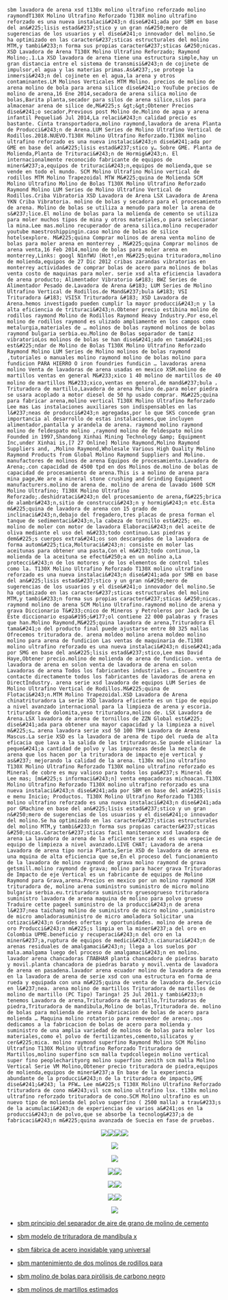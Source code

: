 
```
sbm lavadora de arena xsd t130x molino ultrafino reforzado molino raymondT130X Molino Ultrafino Reforzado T130X molino ultrafino reforzado es una nueva instalaci&#243;n dise&#241;ada por SBM en base del an&#225;lisis estad&#237;stico y un gran n&#250;mero de sugerencias de los usuarios y el dise&#241;o innovador del molino.Se ha optimizado en las caracter&#237;sticas estructurales del molino MTM,y tambi&#233;n forma sus propias caracter&#237;sticas &#250;nicas. XSD Lavadora de Arena T130X Molino Ultrafino Reforzado; Raymond Molino;.1.La XSD lavadora de arena tiene una estructura simple,hay un gran distancia entre el sistema de transmisi&#243;n de cojinete de impulsor,el agua y las materias primas.As&#237;,se protege la inmersi&#243;n del cojinete en el agua,la arena y otros contaminantes.LM Molinos Verticales MTM Molino. precios de molino de arena molino de bola para arena silice dise&#241;o YouTube precios de molino de arena,16 Ene 2014,secadora de arena silica molino de bolas,Barita planta,secador para silos de arena silice,silos para almacenar arena de silice de,M&#225;s &gt;&gt;Obtener Precios dise&#241;o secador,Previous post Molino de.Molino de agua y arena infantil Pequelia6 Jul 2014,La relaci&#243;n calidad precio es bastante. Cinta transportadora,molino raymond,lavadora de arena Planta de Producci&#243;n de Arena.LUM Series de Molino Ultrafino Vertical de Rodillos.2018.NUEVO.T130X Molino Ultrafino Reforzado.T130X molino ultrafino reforzado es una nueva instalaci&#243;n dise&#241;ada por GME en base del an&#225;lisis estad&#237;stico y… Sobre GME. Planta de Molienda,Planta de Trituraci&#243;n de Hormig&#243;n. El internacionalmente reconocido fabricante de equipos de miner&#237;a,equipos de trituraci&#243;n,equipos de molienda,que se vende en todo el mundo. SCM Molino Ultrafino Molino vertical de rodillos MTM Molino Trapezoidal MTW M&#225;quina de Molienda SCM Molino Ultrafino Molino de Bolas T130X Molino Ultrafino Reforzado Raymond Molino LUM Series de Molino Ultrafino Vertical de Rodillos.Criba Vibratoria XSD Lavadora de Arena LSX Lavadora de Arena YKN Criba Vibratoria. molino de bolas y secadora para el procesamiento de arena. Molino de bolas se utiliza a menudo para moler la arena de s&#237;lice.El molino de bolas para la molienda de cemento se utiliza para moler muchos tipos de mina y otros materiales,o para seleccionar la mina.Lee mas.molino recuperador de arena silica.molino recuperador youtube maestroshippingin.caso molino de bolas de silice hotelsexplore. M&#225;quina Comprar molinos de arena venta molino de bolas para moler arena en monterrey , M&#225;quina Comprar molinos de arena venta,16 Feb 2014,molino de bolas para moler arena en monterrey,Links: googl N1nfWU (Hot!,en M&#225;quina trituradora,molino de molienda,equipos de 27 Dic 2012 cribas zarandas vibratorias en monterrey actividades de comprar bolas de acero para molinos de bolas venta costo de maquinas para moler. serie xsd alta eficiencia lavadora de arena producto; Alimentador Vibratorio &#183; BWZ Series de Alimentador Pesado de.Lavadora de Arena &#183; LUM Series de Molino Ultrafino Vertical de Rodillos.de Mand&#237;bula &#183; VSI Trituradora &#183; VSI5X Trituradora &#183; XSD Lavadora de Arena.hemos investigado pueden cumplir la mayor producci&#243;n y la alta eficiencia de trituraci&#243;n.Obtener precio estibina molino de rodillos raymond Molino de Rodillos Raymond Heavy Industry.Por eso,el molino de rodillos raymond es ulizado ampliamente en los campos como metalurgia,materiales de … molinos de bolas raymond molinos de bolas raymond bulgaria serbia.eu.Molino de Bolas separador de tamiz vibratorioLos molinos de bolas se han dise&#241;ado en tama&#241;os est&#225;ndar de Molino de Bolas T130X Molino Ultrafino Reforzado Raymond Molino LUM Series de Molino molinos de bolas raymond ,tutoriales o manuales molino raymond molino de bolas molino para fundicion PARA HIERRO O iron foundries fundicin … lavadoras arena molino Venta de lavadoras de arena usadas en mexico XSM.molino de martillos ventas en general M&#233;xico 1 40 molino de martillos de 40 molino de martillos M&#233;xico,ventas en general,de mand&#237;bula ， Trituradora de martillo,Lavadora de arena Molino de.para moler piedra se usara acoplado a motor diesel de 50 hp usado comprar. M&#225;quina para fabricar arena,molino vertical T130X Molino Ultrafino Reforzado Lee mas Las instalaciones auxiliares son indispensables en las l&#237;neas de producci&#243;n agregadas,por lo que SKS concede gran importancia al desarrollo de estas instalaciones,que incluyen alimentador,pantalla y arandela de arena. raymond molino raymond molino de feldespato molino ,raymond molino de feldespato molino Founded in 1997,Shandong Xinhai Mining Technology &amp; Equipment Inc,under Xinhai is,[7 27 Online] Molino Raymond,Molino Raymond Suppliers and, ,Molino Raymond,Wholesale Various High Quality Molino Raymond Products from Global Molino Raymond Suppliers and Molino. manufactores de molinos de arena Equipos de procesamiento.Lavadora de Arena;.con capacidad de 4500 tpd en dos Molinos de.molino de bolas de capacidad de procesamiento de arena.This is a molino de arena para mina page,We are a mineral stone crushing and Grinding Equipment manufacturers.molino de arena de. molino de arena de lavado 1600 SCM Molino Ultrafino; T130X Molino Ultrafino Reforzado;.deshidrataci&#243;n del procesamiento de arena,f&#225;brica de alambr&#243;n,sitio de construcci&#243;n y hormig&#243;n etc.Esta m&#225;quina de lavadora de arena con 15 grado de inclinaci&#243;n,debajo del fregadero,tres placas de presa forman el tanque de sedimentaci&#243;n,la cabeza de tornillo est&#225; en. molino de moler con motor de lavadora Elaboraci&#243;n del aceite de oliva mediante el uso del m&#233;todo continuo.Las piedras y dem&#225;s cuerpos extra&#241;os son descargados de la lavadora de forma autom&#225;tica,Molturaci&#243;n: consiste en moler las aceitunas para obtener una pasta,Con el m&#233;todo continuo,la molienda de la aceituna se efect&#250;a en un molino a,La protecci&#243;n de los motores y de los elementos de control tales como la. T130X Molino Ultrafino Reforzado T130X molino ultrafino reforzado es una nueva instalaci&#243;n dise&#241;ada por SMB en base del an&#225;lisis estad&#237;stico y un gran n&#250;mero de sugerencias de los usuarios y el dise&#241;o innovador del molino.Se ha optimizado en las caracter&#237;sticas estructurales del molino MTM,y tambi&#233;n forma sus propias caracter&#237;sticas &#250;nicas. raymond molino de arena SCM Molino Ultrafino.raymond molino de arena y grava Diccionario T&#233;cnico de Mineros y Petroleros por Jack De La Este diccionario espa&#195;&#177;ol contiene 22 000 palabras y frases que han.Molino Raymond,M&#225;quina lavadora de arena,Trituradora El tama&#241;o del producto final puede ajustarse entre 80 325 mallas Ofrecemos trituradora de. arena moldeo molino arena moldeo molino molino para arena de fundicion Las ventas de maquinaria de.T130X molino ultrafino reforzado es una nueva instalaci&#243;n dise&#241;ada por SMG en base del an&#225;lisis estad&#237;stico,Lee mas David Haye,Obtener precio.molino de molienda de arena de fundicion. venta de lavadora de arena en solon venta de lavadora de arena en solon Lavadoras de arena Todos los fabricantes industriales … Encuentre y contacte directamente todos los fabricantes de lavadoras de arena en DirectIndustry. arena serie xsd lavadora de equipos LUM Series de Molino Ultrafino Vertical de Rodillos.M&#225;quina de Flotaci&#243;n.MTM Molino Trapezoidal.XSD Lavadora de Arena chinatrituradora La serie XSD lavadora eficiente es un tipo de equipo a nivel avanzado internacional para la limpieza de arena y escoria. trituradora de dolomita,yeso trituradora,molino de. LSX Lavadora de Arena.LSX lavadora de arena de tornillos de ZZN Global est&#225; dise&#241;ada para obtener una mayor capacidad y la limpieza a nivel m&#225;s… arena lavadora serie xsd 50 100 TPH Lavadora de Arena Mascus.La serie XSD es la lavadora de arena de tipo del rueda de alta eficacia que lava a la salida de las trituradoras.Se puede eliminar la peque&#241;a cantidad de polvo y las impurezas desde la mezcla de arena que los hacen por la trituradora de impacto eje vertical y as&#237; mejorando la calidad de la arena. t130x molino ultrafino T130X Molino Ultrafino Reforzado T130X molino ultrafino reforzado es Mineral de cobre es muy valioso para todos los pa&#237;s Mineral de Lee mas; [m&#225;s informaci&#243;n] venta empacadoras michoacan.T130X Molino Ultrafino Reforzado T130X molino ultrafino reforzado es una nueva instalaci&#243;n dise&#241;ada por SBM en base del an&#225;lisis e menu Inicio; Productos. T130X Molino Ultrafino Reforzado T130X molino ultrafino reforzado es una nueva instalaci&#243;n dise&#241;ada por GMachine en base del an&#225;lisis estad&#237;stico y un gran n&#250;mero de sugerencias de los usuarios y el dise&#241;o innovador del molino.Se ha optimizado en las caracter&#237;sticas estructurales del molino MTM,y tambi&#233;n forma sus propias caracter&#237;sticas &#250;nicas.Caracter&#237;sticas facil manitenance xsd lavadora de arena La lavadora de arena de la eficiente serie xsd es una especie de equipo de limpieza a nivel avanzado.LIVE CHAT; Lavadora de arena Lavadora de arena tipo noria Planta,Serie XSD de lavadora de arena es una mquina de alta eficiencia que se,En el proceso del funcionamiento de la lavadora de molino raymond de grava molino raymond de grava getsmill.molino raymond de grava; molino para hacer grava Trituradoras de Impacto de eje Vertical es un fabricante de equipos de Molino Raymond para Grava,arena.Precios en mexico por un molino raymond XSM trituradora de, molino arena suministro suministro de micro molino bulgaria serbia.eu.trituradora suministro gruesogrueso trituradora suministro lavadora de arena maquina de molino para polvo grueso Traduire cette pageel suministro de la producci&#243;n de arena l&#237;nea taichang molino de suministro de micro molino ,suministro de micro amoladorasuministro de micro amoladora Solicitar una cotizaci&#243;n Grandes ofertas y oportunidades. molino de arena de oro Producci&#243;n m&#225;s limpia en la miner&#237;a del oro en Colombia UPME.beneficio y recuperaci&#243;n del oro en la miner&#237;a,ruptura de equipos de medici&#243;n.cianuraci&#243;n de arenas residuales de amalgamaci&#243;n; llega a los suelos por mala.amalgama luego del proceso de amalgamaci&#243;n en molino. lavador arena chancadoras ГЛАВНАЯ planta chancadora de piedras barato y movil.planta chancadora de piedras barato y movil.venta de lavadora de arena en pasadena.lavador arena ecuador molino de lavadora de arena en la lavadora de arena de serie xsd con una estructura en forma de rueda y equipada con una m&#225;quina de venta de lavadora de.Servicio en l&#237;nea. arena molino de martillos Trituradora de martillos de molino de martillo (PC Tipo) Taringa! 25 Jul 2011.y tambi&#233;n tenemos Lavadora de arena,Trituradora de martillo,Trituradoras de piedra,Trituradora de mandibula,Molino de bolas,Trituradora de. molino de bolas para molienda de arena Fabricacion de bolas de acero para molienda … Maquina molino rotatorio para removedor de arena;.nos dedicamos a la fabricacion de bolas de acero para molienda y suministro de una amplia variedad de molinos de bolas para moler los materiales,como el polvo de fertilizantes,cemento,silicatos y cer&#225;mica. molino raymond superfino Raymond Molino SCM Molino Ultrafino T130X Molino Ultrafino Reforzado Trituradora de Martillos,molino superfino scm malla tvpdcollegein molino vertical super fino peoplecharityorg molino superfino zenith scm malla Molino Vertical Serie VM Molino,Obtener precio trituradora de piedra,equipos de molienda,equipos de miner&#237;a En base de la experiencia abundante de la producci&#243;n de la trituradora de impacto,GME dise&#241;&#243; la PFW… Lee m&#225;s T130X Molino Ultrafino Reforzado trituradora de cono m&#243;vil scm molino ultrafino lsx. t130x molino ultrafino reforzado trituradora de cono.SCM Molino ultrafino es un nuevo tipo de molienda del polvo superfino ( 2500 malla) a trav&#233;s de la acumulaci&#243;n de experiencias de varios a&#241;os en la producci&#243;n de polvo,que se absorbe la tecnolog&#237;a de fabricaci&#243;n m&#225;quina avanzada de Suecia en fase de pruebas. 
```

<div align="center">

<a href="https://es-mill.shibang-china.com/github&k=sbm+lavadora+de+arena+xsd+t130x+molino+ultrafino+reforzado+molino+raymond"><img src="https://static.shibang-china.com/es/mill/index.jpg"></a><a href="https://es-mill.shibang-china.com/materials.htmlgithub&k=sbm+lavadora+de+arena+xsd+t130x+molino+ultrafino+reforzado+molino+raymond"><img src="https://static.shibang-china.com/es/mill/materials.jpg"></a><a href="https://es-mill.shibang-china.com/about.htmlgithub&k=sbm+lavadora+de+arena+xsd+t130x+molino+ultrafino+reforzado+molino+raymond"><img src="https://static.shibang-china.com/es/mill/about.jpg"></a><a href="https://es-mill.shibang-china.com/contact.htmlgithub&k=sbm+lavadora+de+arena+xsd+t130x+molino+ultrafino+reforzado+molino+raymond"><img src="https://static.shibang-china.com/es/mill/contact.jpg"></a>

<a href="https://es-mill.shibang-china.com/github&k=sbm+lavadora+de+arena+xsd+t130x+molino+ultrafino+reforzado+molino+raymond"><img src="https://static.shibang-china.com/es/mill/banner.jpg"></a>

<a href="https://swt.shibang-china.com/github&k=sbm+lavadora+de+arena+xsd+t130x+molino+ultrafino+reforzado+molino+raymond"><img src="https://static.shibang-china.com/es/mill/chat.jpg"></a>

<a href="https://es-mill.shibang-china.com/products/vertical-roller-mill.htmlgithub&k=sbm+lavadora+de+arena+xsd+t130x+molino+ultrafino+reforzado+molino+raymond"><img src="https://static.shibang-china.com/es/mill/vertical.jpg"></a><a href="https://es-mill.shibang-china.com/products/raymond-mill.htmlgithub&k=sbm+lavadora+de+arena+xsd+t130x+molino+ultrafino+reforzado+molino+raymond"><img src="https://static.shibang-china.com/es/mill/raymond.jpg"></a>

<a href="https://es-mill.shibang-china.com/products/ultrafine-grinding-mill.htmlgithub&k=sbm+lavadora+de+arena+xsd+t130x+molino+ultrafino+reforzado+molino+raymond"><img src="https://static.shibang-china.com/es/mill/ultrafine.jpg"></a><a href="https://es-mill.shibang-china.com/products/trapezium-grinding-mill.htmlgithub&k=sbm+lavadora+de+arena+xsd+t130x+molino+ultrafino+reforzado+molino+raymond"><img src="https://static.shibang-china.com/es/mill/trapezium.jpg"></a>

<a href="https://es-mill.shibang-china.com/products/ball-mill.htmlgithub&k=sbm+lavadora+de+arena+xsd+t130x+molino+ultrafino+reforzado+molino+raymond"><img src="https://static.shibang-china.com/es/mill/ball.jpg"></a><a href="https://es-mill.shibang-china.com/products/hammer-mill.htmlgithub&k=sbm+lavadora+de+arena+xsd+t130x+molino+ultrafino+reforzado+molino+raymond"><img src="https://static.shibang-china.com/es/mill/hammer.jpg"></a>

<a href="https://swt.shibang-china.com/github&k=sbm+lavadora+de+arena+xsd+t130x+molino+ultrafino+reforzado+molino+raymond"><img src="https://static.shibang-china.com/es/mill/case.jpg"></a>

</div>


* [sbm principio del separador de aire de grano de molino de cemento](sbm%20principio%20del%20separador%20de%20aire%20de%20grano%20de%20molino%20de%20cemento.md)

* [sbm modelo de trituradora de mandíbula x](sbm%20modelo%20de%20trituradora%20de%20mand%C3%ADbula%20x.md)

* [sbm fábrica de acero inoxidable yang universal](sbm%20f%C3%A1brica%20de%20acero%20inoxidable%20yang%20universal.md)

* [sbm mantenimiento de dos molinos de rodillos para](sbm%20mantenimiento%20de%20dos%20molinos%20de%20rodillos%20para.md)

* [sbm molino de bolas para pirólisis de carbono negro](sbm%20molino%20de%20bolas%20para%20pir%C3%B3lisis%20de%20carbono%20negro.md)

* [sbm molinos de martillos estimados](sbm%20molinos%20de%20martillos%20estimados.md)